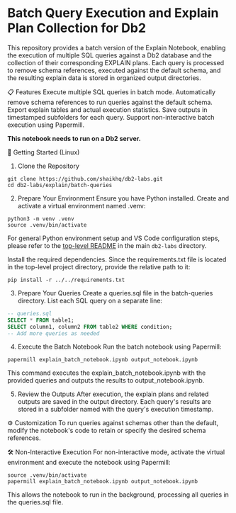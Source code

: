 # Batch Query Execution and Explain Plan Collection for Db2

This repository provides a batch version of the Explain Notebook, enabling the execution of multiple SQL queries against a Db2 database and the collection of their corresponding EXPLAIN plans. Each query is processed to remove schema references, executed against the default schema, and the resulting explain data is stored in organized output directories.

📋 Features
Execute multiple SQL queries in batch mode.
Automatically remove schema references to run queries against the default schema.
Export explain tables and actual execution statistics.
Save outputs in timestamped subfolders for each query.
Support non-interactive batch execution using Papermill.

**This notebook needs to run on a Db2 server.**


🚀 Getting Started (Linux)
1. Clone the Repository

```shell
git clone https://github.com/shaikhq/db2-labs.git
cd db2-labs/explain/batch-queries
```

2. Prepare Your Environment
Ensure you have Python installed. Create and activate a virtual environment named .venv:
```shell
python3 -m venv .venv
source .venv/bin/activate
```
For general Python environment setup and VS Code configuration steps, please refer to the [top-level README](../../README.md) in the main `db2-labs` directory.

Install the required dependencies. Since the requirements.txt file is located in the top-level project directory, provide the relative path to it:

```shell
pip install -r ../../requirements.txt
```

3. Prepare Your Queries
Create a queries.sql file in the batch-queries directory. List each SQL query on a separate line:

```sql
-- queries.sql
SELECT * FROM table1;
SELECT column1, column2 FROM table2 WHERE condition;
-- Add more queries as needed
```

4. Execute the Batch Notebook
Run the batch notebook using Papermill:

```shell
papermill explain_batch_notebook.ipynb output_notebook.ipynb
```

This command executes the explain_batch_notebook.ipynb with the provided queries and outputs the results to output_notebook.ipynb.

5. Review the Outputs
After execution, the explain plans and related outputs are saved in the output directory. Each query's results are stored in a subfolder named with the query's execution timestamp.

⚙️ Customization
To run queries against schemas other than the default, modify the notebook's code to retain or specify the desired schema references.

🛠️ Non-Interactive Execution
For non-interactive mode, activate the virtual environment and execute the notebook using Papermill:

```shell
source .venv/bin/activate
papermill explain_batch_notebook.ipynb output_notebook.ipynb
```

This allows the notebook to run in the background, processing all queries in the queries.sql file.
